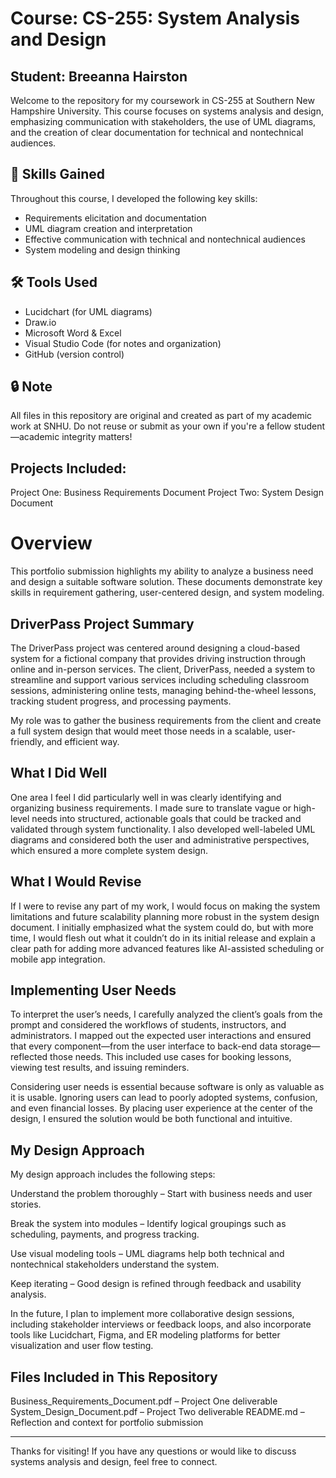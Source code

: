 # Course: CS-255: System Analysis and Design
## Student: Breeanna Hairston


Welcome to the repository for my coursework in CS-255 at Southern New Hampshire University. This course focuses on systems analysis and design, emphasizing communication with stakeholders, the use of UML diagrams, and the creation of clear documentation for technical and nontechnical audiences.

## 🧠 Skills Gained

Throughout this course, I developed the following key skills:
- Requirements elicitation and documentation
- UML diagram creation and interpretation
- Effective communication with technical and nontechnical audiences
- System modeling and design thinking

## 🛠️ Tools Used

- Lucidchart (for UML diagrams)
- Draw.io
- Microsoft Word & Excel
- Visual Studio Code (for notes and organization)
- GitHub (version control)

## 🔒 Note
All files in this repository are original and created as part of my academic work at SNHU. Do not reuse or submit as your own if you're a fellow student—academic integrity matters!

## Projects Included:
Project One: Business Requirements Document
Project Two: System Design Document

# Overview
This portfolio submission highlights my ability to analyze a business need and design a suitable software solution. These documents demonstrate key skills in requirement gathering, user-centered design, and system modeling.

## DriverPass Project Summary
The DriverPass project was centered around designing a cloud-based system for a fictional company that provides driving instruction through online and in-person services. The client, DriverPass, needed a system to streamline and support various services including scheduling classroom sessions, administering online tests, managing behind-the-wheel lessons, tracking student progress, and processing payments.

My role was to gather the business requirements from the client and create a full system design that would meet those needs in a scalable, user-friendly, and efficient way.

## What I Did Well
One area I feel I did particularly well in was clearly identifying and organizing business requirements. I made sure to translate vague or high-level needs into structured, actionable goals that could be tracked and validated through system functionality. I also developed well-labeled UML diagrams and considered both the user and administrative perspectives, which ensured a more complete system design.

## What I Would Revise
If I were to revise any part of my work, I would focus on making the system limitations and future scalability planning more robust in the system design document. I initially emphasized what the system could do, but with more time, I would flesh out what it couldn’t do in its initial release and explain a clear path for adding more advanced features like AI-assisted scheduling or mobile app integration.

## Implementing User Needs
To interpret the user’s needs, I carefully analyzed the client’s goals from the prompt and considered the workflows of students, instructors, and administrators. I mapped out the expected user interactions and ensured that every component—from the user interface to back-end data storage—reflected those needs. This included use cases for booking lessons, viewing test results, and issuing reminders.

Considering user needs is essential because software is only as valuable as it is usable. Ignoring users can lead to poorly adopted systems, confusion, and even financial losses. By placing user experience at the center of the design, I ensured the solution would be both functional and intuitive.

## My Design Approach
My design approach includes the following steps:

Understand the problem thoroughly – Start with business needs and user stories.

Break the system into modules – Identify logical groupings such as scheduling, payments, and progress tracking.

Use visual modeling tools – UML diagrams help both technical and nontechnical stakeholders understand the system.

Keep iterating – Good design is refined through feedback and usability analysis.

In the future, I plan to implement more collaborative design sessions, including stakeholder interviews or feedback loops, and also incorporate tools like Lucidchart, Figma, and ER modeling platforms for better visualization and user flow testing.

## Files Included in This Repository
Business_Requirements_Document.pdf – Project One deliverable
System_Design_Document.pdf – Project Two deliverable
README.md – Reflection and context for portfolio submission


---

Thanks for visiting! If you have any questions or would like to discuss systems analysis and design, feel free to connect.
